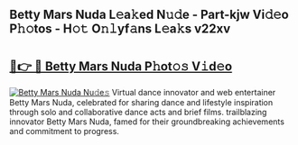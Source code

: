 ## Betty Mars Nuda L𝚎a𝚔ed N𝚞𝚍e - Part-kjw Vi𝚍𝚎o P𝚑𝚘tos - H𝚘𝚝 O𝚗𝚕yf𝚊ns L𝚎a𝚔s v22xv

# <h2><a href="http://kf30ev4.oniu.top/?m=Betty+Mars+Nuda">🔗👉 🔴 Betty Mars Nuda P𝚑ot𝚘𝚜 V𝚒d𝚎o</a></h2>

[![Betty Mars Nuda Nu𝚍e𝚜](https://i.imgur.com/0qMVB7G.gif)](http://kf30ev4.oniu.top/?m=Betty+Mars+Nuda)
Virtual dance innovator and web entertainer Betty Mars Nuda, celebrated for sharing dance and lifestyle inspiration through solo and collaborative dance acts and brief films. trailblazing innovator Betty Mars Nuda, famed for their groundbreaking achievements and commitment to progress.  
